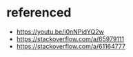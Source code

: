 # referenced  
* https://youtu.be/i0nNPidYQ2w 
* https://stackoverflow.com/a/65979111 
* https://stackoverflow.com/a/61164777 
